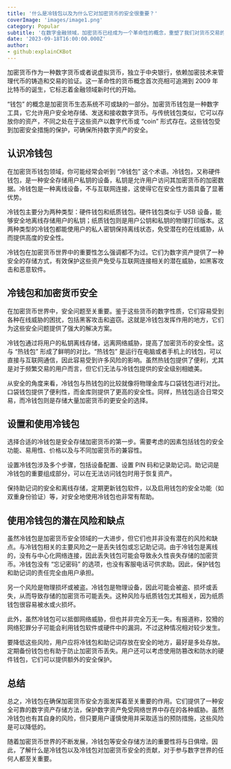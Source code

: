 ```yaml
---
title: '什么是冷钱包以及为什么它对加密货币的安全很重要？'
coverImage: 'images/image1.png'
category: Popular
subtitle: '在数字金融领域，加密货币已经成为一个革命性的概念，重塑了我们对货币交易的理解。'
date: '2023-09-18T16:00:00.000Z'
author: 
- github:explainCKBot
---
```


加密货币作为一种数字货币或者说虚拟货币，独立于中央银行，依赖加密技术来管理代币的铸造和交易的验证。这一革命性的货币概念首次亮相可追溯到 2009 年比特币的诞生，它标志着金融领域新时代的开始。

“钱包” 的概念是加密货币生态系统不可或缺的一部分。加密货币钱包是一种数字工具，它允许用户安全地存储、发送和接收数字货币。与传统钱包类似，它可以存放你的资产，不同之处在于这些资产以数字代币或 “coin” 形式存在。这些钱包受到加密安全措施的保护，可确保所持数字资产的安全。




## 认识冷钱包

在加密货币钱包领域，你可能经常会听到 “冷钱包” 这个术语。冷钱包，又称硬件钱包，是一种安全存储用户私钥的设备，私钥是允许用户访问其加密货币的加密数据。冷钱包是一种离线设备，不与互联网连接，这使得它在安全性方面具备了显著优势。

冷钱包主要分为两种类型：硬件钱包和纸质钱包。硬件钱包类似于 USB 设备，能够安全地离线存储用户的私钥；纸质钱包则是用户公钥和私钥的物理打印版本。这两种类型的冷钱包都能使用户的私人密钥保持离线状态，免受潜在的在线威胁，从而提供高度的安全性。

冷钱包在加密货币世界中的重要性怎么强调都不为过。它们为数字资产提供了一种安全的存储方式，有效保护这些资产免受与互联网连接相关的潜在威胁，如黑客攻击和恶意软件。




## 冷钱包和加密货币安全

在加密货币世界中，安全问题至关重要。鉴于这些货币的数字性质，它们容易受到各种在线威胁的困扰，包括黑客攻击和盗窃。这就是冷钱包发挥作用的地方，它们为这些安全问题提供了强大的解决方案。

冷钱包通过将用户的私钥离线存储，远离网络威胁，提高了加密货币的安全性。这与 “热钱包” 形成了鲜明的对比。“热钱包” 是运行在电脑或者手机上的钱包，可以直接与互联网通信，因此容易受到许多风险的影响。虽然热钱包提供了便利，尤其是对于频繁交易的用户而言，但它们无法与冷钱包提供的安全级别相媲美。

从安全的角度来看，冷钱包与热钱包的比较就像将物理金库与口袋钱包进行对比。口袋钱包提供了便利性，而金库则提供了更高的安全性。同样，热钱包适合日常交易，而冷钱包则是存储大量加密货币的更安全的选择。




## 设置和使用冷钱包

选择合适的冷钱包是安全存储加密货币的第一步。需要考虑的因素包括钱包的安全功能、易用性、价格以及与不同加密货币的兼容性。

设置冷钱包涉及多个步骤，包括设备配置、设置 PIN 码和记录助记词。助记词是冷钱包的重要组成部分，可以在无法访问钱包时用于恢复资产。

保持助记词的安全和离线存储，定期更新钱包软件，以及启用钱包的安全功能（如双重身份验证）等，对安全地使用冷钱包也非常有帮助。




## 使用冷钱包的潜在风险和缺点

虽然冷钱包是加密货币安全领域的一大进步，但它们也并非没有潜在的风险和缺点。与冷钱包相关的主要风险之一是丢失钱包或忘记助记词。由于冷钱包是离线的，没有与中心化网络连接，因此丢失钱包可能会导致永久性丧失存储的加密货币。冷钱包没有 “忘记密码” 的选项，也没有客服电话可供求助。因此，保护钱包和助记词的责任完全由用户承担。

另一个风险是物理损坏或被盗。冷钱包是物理设备，因此可能会被盗、损坏或丢失，从而导致存储的加密货币可能丢失。这种风险与纸质钱包尤其相关，因为纸质钱包很容易被水或火损坏。

此外，虽然冷钱包可以抵御网络威胁，但也并非完全万无一失。有报道称，狡猾的网络犯罪分子可能会利用钱包软件或硬件中的漏洞，不过这种情况相对较少发生。

要降低这些风险，用户应将冷钱包和助记词存放在安全的地方，最好是多处存放。定期备份钱包也有助于防止加密货币丢失。用户还可以考虑使用防篡改和防水的硬件钱包，它们可以提供额外的安全保护。




## 总结

总之，冷钱包在确保加密货币安全方面发挥着至关重要的作用。它们提供了一种安全可靠的数字资产存储方法，保护数字资产免受网络世界中存在的各种威胁。虽然冷钱包也有其自身的风险，但只要用户谨慎使用并采取适当的预防措施，这些风险是可以降低的。

随着加密货币世界的不断发展，冷钱包等安全存储方法的重要性将与日俱增。因此，了解什么是冷钱包以及冷钱包对加密货币安全的贡献，对于参与数字世界的任何人都至关重要。

